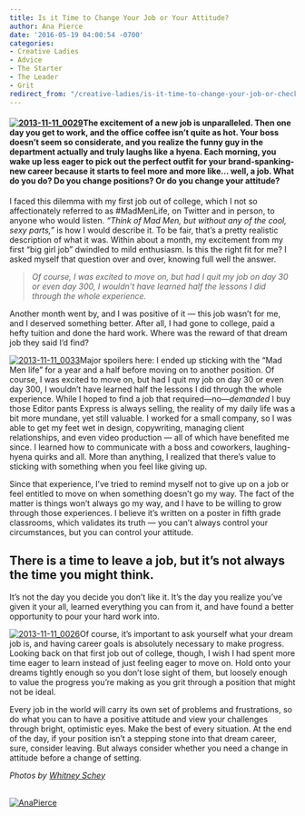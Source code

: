 ```yaml
---
title: Is it Time to Change Your Job or Your Attitude?
author: Ana Pierce
date: '2016-05-19 04:00:54 -0700'
categories:
- Creative Ladies
- Advice
- The Starter
- The Leader
- Grit
redirect_from: "/creative-ladies/is-it-time-to-change-your-job-or-check-your-attitude/"
---
```


#### [![2013-11-11_0029](http://yellowconference.com/wp-content/uploads/2016/05/2013-11-11_0029.jpg)](http://yellowconference.com/wp-content/uploads/2016/05/2013-11-11_0029.jpg)The excitement of a new job is unparalleled. Then one day you get to work, and the office coffee isn’t quite as hot. Your boss doesn’t seem so considerate, and you realize the funny guy in the department actually and truly laughs like a hyena. Each morning, you wake up less eager to pick out the perfect outfit for your brand-spanking-new career because it starts to feel more and more like… well, a job. What do you do? Do you change positions? Or do you change your attitude?

I faced this dilemma with my first job out of college, which I not so affectionately referred to as #MadMenLife, on Twitter and in person, to anyone who would listen. _“Think of Mad Men, but without any of the cool, sexy parts,”_ is how I would describe it. To be fair, that’s a pretty realistic description of what it was. Within about a month, my excitement from my first “big girl job” dwindled to mild enthusiasm. Is this the right fit for me? I asked myself that question over and over, knowing full well the answer.

> _Of course, I was excited to move on, but had I quit my job on day 30 or even day 300, I wouldn’t have learned half the lessons I did through the whole experience._

Another month went by, and I was positive of it — this job wasn’t for me, and I deserved something better. After all, I had gone to college, paid a hefty tuition and done the hard work. Where was the reward of that dream job they said I’d find?

[![2013-11-11_0033](http://yellowconference.com/wp-content/uploads/2016/05/2013-11-11_0033.jpg)](http://yellowconference.com/wp-content/uploads/2016/05/2013-11-11_0033.jpg)Major spoilers here: I ended up sticking with the “Mad Men life” for a year and a half before moving on to another position. Of course, I was excited to move on, but had I quit my job on day 30 or even day 300, I wouldn’t have learned half the lessons I did through the whole experience. While I hoped to find a job that required—no—_demanded_ I buy those Editor pants Express is always selling, the reality of my daily life was a bit more mundane, yet still valuable. I worked for a small company, so I was able to get my feet wet in design, copywriting, managing client relationships, and even video production — all of which have benefited me since. I learned how to communicate with a boss and coworkers, laughing-hyena quirks and all. More than anything, I realized that there’s value to sticking with something when you feel like giving up.

Since that experience, I’ve tried to remind myself not to give up on a job or feel entitled to move on when something doesn’t go my way. The fact of the matter is things won’t always go my way, and I have to be willing to grow through those experiences. I believe it’s written on a poster in fifth grade classrooms, which validates its truth — you can’t always control your circumstances, but you can control your attitude.

## There is a time to leave a job, but it’s not always the time you might think.

It’s not the day you decide you don’t like it. It’s the day you realize you’ve given it your all, learned everything you can from it, and have found a better opportunity to pour your hard work into.

[![2013-11-11_0026](http://yellowconference.com/wp-content/uploads/2016/05/2013-11-11_0026.jpg)](http://yellowconference.com/wp-content/uploads/2016/05/2013-11-11_0026.jpg)Of course, it’s important to ask yourself what your dream job is, and having career goals is absolutely necessary to make progress. Looking back on that first job out of college, though, I wish I had spent more time eager to learn instead of just feeling eager to move on. Hold onto your dreams tightly enough so you don’t lose sight of them, but loosely enough to value the progress you’re making as you grit through a position that might not be ideal.

Every job in the world will carry its own set of problems and frustrations, so do what you can to have a positive attitude and view your challenges through bright, optimistic eyes. Make the best of every situation. At the end of the day, if your position isn’t a stepping stone into that dream career, sure, consider leaving. But always consider whether you need a change in attitude before a change of setting.

_Photos by [Whitney Schey](http://whitneydarling.com/)_

[  
](http://www.shelearnsthings.com/)[![AnaPierce](http://yellowconference.com/wp-content/uploads/2016/05/AnaPierce.jpg)](http://www.shelearnsthings.com/)[  
](http://www.shelearnsthings.com/)
